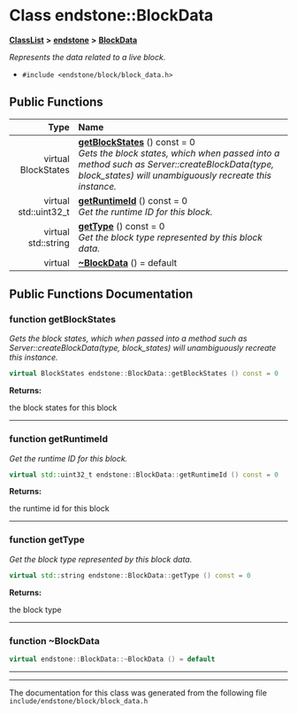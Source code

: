 

# Class endstone::BlockData



[**ClassList**](annotated.md) **>** [**endstone**](namespaceendstone.md) **>** [**BlockData**](classendstone_1_1BlockData.md)



_Represents the data related to a live block._ 

* `#include <endstone/block/block_data.h>`





































## Public Functions

| Type | Name |
| ---: | :--- |
| virtual BlockStates | [**getBlockStates**](#function-getblockstates) () const = 0<br>_Gets the block states, which when passed into a method such as Server::createBlockData(type, block\_states) will unambiguously recreate this instance._  |
| virtual std::uint32\_t | [**getRuntimeId**](#function-getruntimeid) () const = 0<br>_Get the runtime ID for this block._  |
| virtual std::string | [**getType**](#function-gettype) () const = 0<br>_Get the block type represented by this block data._  |
| virtual  | [**~BlockData**](#function-blockdata) () = default<br> |




























## Public Functions Documentation




### function getBlockStates 

_Gets the block states, which when passed into a method such as Server::createBlockData(type, block\_states) will unambiguously recreate this instance._ 
```C++
virtual BlockStates endstone::BlockData::getBlockStates () const = 0
```





**Returns:**

the block states for this block 





        

<hr>



### function getRuntimeId 

_Get the runtime ID for this block._ 
```C++
virtual std::uint32_t endstone::BlockData::getRuntimeId () const = 0
```





**Returns:**

the runtime id for this block 





        

<hr>



### function getType 

_Get the block type represented by this block data._ 
```C++
virtual std::string endstone::BlockData::getType () const = 0
```





**Returns:**

the block type 





        

<hr>



### function ~BlockData 

```C++
virtual endstone::BlockData::~BlockData () = default
```




<hr>

------------------------------
The documentation for this class was generated from the following file `include/endstone/block/block_data.h`

